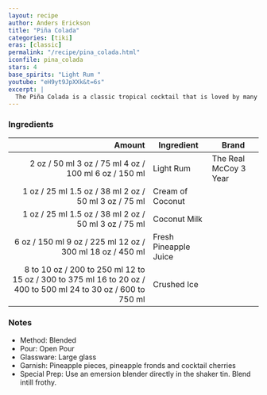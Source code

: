 ```yaml
---
layout: recipe
author: Anders Erickson
title: "Piña Colada"
categories: [tiki]
eras: [classic]
permalink: "/recipe/pina_colada.html"
iconfile: pina_colada
stars: 4
base_spirits: "Light Rum "
youtube: "eH9yt9JpXXk&t=6s"
excerpt: |
  The Piña Colada is a classic tropical cocktail that is loved by many for its sweet and refreshing flavor. It is made with rum, pineapple juice, and cream of coconut, and is typically served blended with ice or shaken with ice and strained.
---
```


### Ingredients

|     Amount | Ingredient            | Brand                 |
| ---------: | --------------------- | --------------------- |
|       <span class="onex active">2 oz  / 50 ml</span> <span class="onehalfx">3 oz  / 75 ml</span> <span class="twox">4 oz  / 100 ml</span> <span class="threex">6 oz  / 150 ml</span>| Light Rum             | The Real McCoy 3 Year |
|       <span class="onex active">1 oz  / 25 ml</span> <span class="onehalfx">1.5 oz  / 38 ml</span> <span class="twox">2 oz  / 50 ml</span> <span class="threex">3 oz  / 75 ml</span>| Cream of Coconut      |
|       <span class="onex active">1 oz  / 25 ml</span> <span class="onehalfx">1.5 oz  / 38 ml</span> <span class="twox">2 oz  / 50 ml</span> <span class="threex">3 oz  / 75 ml</span>| Coconut Milk          |
|       <span class="onex active">6 oz  / 150 ml</span> <span class="onehalfx">9 oz  / 225 ml</span> <span class="twox">12 oz  / 300 ml</span> <span class="threex">18 oz  / 450 ml</span>| Fresh Pineapple Juice |
| <span class="onex active">8 to 10 oz  / 200 to 250 ml</span> <span class="onehalfx">12 to 15 oz  / 300 to 375 ml</span> <span class="twox">16 to 20 oz  / 400 to 500 ml</span> <span class="threex">24 to 30 oz  / 600 to 750 ml</span>| Crushed Ice           |

### Notes

- Method: Blended
- Pour: Open Pour
- Glassware: Large glass
- Garnish: Pineapple pieces, pineapple fronds and cocktail cherries
- Special Prep: Use an emersion blender directly in the shaker tin. Blend intill frothy.

